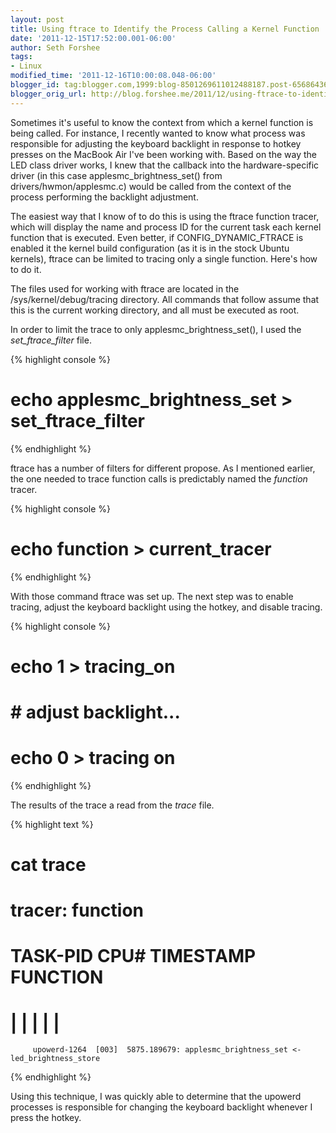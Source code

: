 ```yaml
---
layout: post
title: Using ftrace to Identify the Process Calling a Kernel Function
date: '2011-12-15T17:52:00.001-06:00'
author: Seth Forshee
tags:
- Linux
modified_time: '2011-12-16T10:00:08.048-06:00'
blogger_id: tag:blogger.com,1999:blog-8501269611012488187.post-6568643671275466181
blogger_orig_url: http://blog.forshee.me/2011/12/using-ftrace-to-identify-process.html
---
```


Sometimes it's useful to know the context from which a kernel function is being called. For instance, I recently wanted to know what process was responsible for adjusting the keyboard backlight in response to hotkey presses on the MacBook Air I've been working with. Based on the way the LED class driver works, I knew that the callback into the hardware-specific driver (in this case applesmc_brightness_set() from drivers/hwmon/applesmc.c) would be called from the context of the process performing the backlight adjustment.

The easiest way that I know of to do this is using the ftrace function tracer, which will display the name and process ID for the current task each kernel function that is executed. Even better, if CONFIG_DYNAMIC_FTRACE is enabled it the kernel build configuration (as it is in the stock Ubuntu kernels), ftrace can be limited to tracing only a single function. Here's how to do it.

The files used for working with ftrace are located in the /sys/kernel/debug/tracing directory. All commands that follow assume that this is the current working directory, and all must be executed as root.

In order to limit the trace to only applesmc_brightness_set(), I used the *set_ftrace_filter* file.

{% highlight console %}
# echo applesmc_brightness_set > set_ftrace_filter
{% endhighlight %}

ftrace has a number of filters for different propose. As I mentioned earlier, the one needed to trace function calls is predictably named the *function* tracer.

{% highlight console %}
# echo function > current_tracer
{% endhighlight %}

With those command ftrace was set up. The next step was to enable tracing, adjust the keyboard backlight using the hotkey, and disable tracing.

{% highlight console %}
# echo 1 > tracing_on
# # adjust backlight...
# echo 0 > tracing on
{% endhighlight %}

The results of the trace a read from the *trace* file.

{% highlight text %}
# cat trace
# tracer: function
#
#           TASK-PID    CPU#    TIMESTAMP  FUNCTION
#              | |       |          |         |
         upowerd-1264  [003]  5875.189679: applesmc_brightness_set <-led_brightness_store
{% endhighlight %}

Using this technique, I was quickly able to determine that the upowerd processes is responsible for changing the keyboard backlight whenever I press the hotkey.
